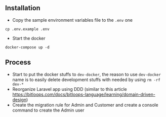 ## Installation
- Copy the sample environment variables file to the `.env` one
```
cp .env.example .env
```
- Start the docker
```
docker-compose up -d
```


## Process
- Start to put the docker stuffs to `dev-docker`, the reason to use `dev-docker` name is to easily delete development stuffs with needed by using `rm -rf dev-*`
- Reorganize Laravel app using DDD (similar to this article https://bitloops.com/docs/bitloops-language/learning/domain-driven-design)
- Create the migration rule for Admin and Customer and create a console command to create the Admin user
